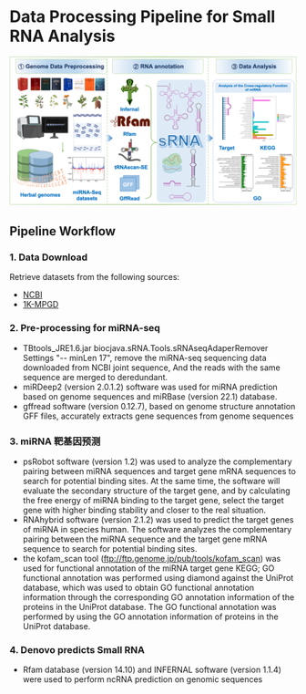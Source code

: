 # Data Processing Pipeline for Small RNA Analysis

![HerbalRDB pipeline](./img/banner-CUbVJyQB.png)

## Pipeline Workflow

### 1. Data Download

Retrieve datasets from the following sources:
- [NCBI](https://www.ncbi.nlm.nih.gov/)
- [1K-MPGD](http://www.herbgenome.com/)


### 2. Pre-processing for miRNA-seq

- TBtools_JRE1.6.jar biocjava.sRNA.Tools.sRNAseqAdaperRemover Settings "-- minLen 17", remove the miRNA-seq sequencing data downloaded from NCBI joint sequence, And the reads with the same sequence are merged to deredundant.
- miRDeep2 (version 2.0.1.2) software was used for miRNA prediction based on genome sequences and miRBase (version 22.1) database.
- gffread software (version 0.12.7), based on genome structure annotation GFF files, accurately extracts gene sequences from genome sequences

### 3. miRNA 靶基因预测

- psRobot software (version 1.2) was used to analyze the complementary pairing between miRNA sequences and target gene mRNA sequences to search for potential binding sites. At the same time, the software will evaluate the secondary structure of the target gene, and by calculating the free energy of miRNA binding to the target gene, select the target gene with higher binding stability and closer to the real situation.
- RNAhybrid software (version 2.1.2) was used to predict the target genes of miRNA in species human. The software analyzes the complementary pairing between the miRNA sequence and the target gene mRNA sequence to search for potential binding sites.
- the kofam_scan tool (ftp://ftp.genome.jp/pub/tools/kofam_scan) was used for functional annotation of the miRNA target gene KEGG; GO functional annotation was performed using diamond against the UniProt database, which was used to obtain GO functional annotation information through the corresponding GO annotation information of the proteins in the UniProt database. The GO functional annotation was performed by using the GO annotation information of proteins in the UniProt database.

### 4. Denovo predicts Small RNA

-  Rfam database (version 14.10) and INFERNAL software (version 1.1.4) were used to perform ncRNA prediction on genomic sequences